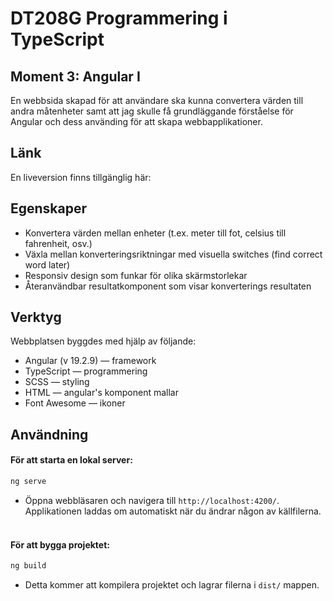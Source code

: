 # DT208G Programmering i TypeScript
## Moment 3: Angular I

En webbsida skapad för att användare ska kunna convertera värden till andra måtenheter samt att jag skulle få grundläggande förståelse för Angular och dess använding för att skapa webbapplikationer.

## Länk
En liveversion finns tillgänglig här:

## Egenskaper 

- Konvertera värden mellan enheter (t.ex. meter till fot, celsius till fahrenheit, osv.)
- Växla mellan konverteringsriktningar med visuella switches (find correct word later)
- Responsiv design som funkar för olika skärmstorlekar
- Återanvändbar resultatkomponent som visar konverterings resultaten

## Verktyg

Webbplatsen byggdes med hjälp av följande:

- Angular (v 19.2.9) — framework
- TypeScript — programmering
- SCSS — styling
- HTML — angular's komponent mallar
- Font Awesome — ikoner

## Användning

#### För att starta en lokal server:
```bash
ng serve
```
  - Öppna webbläsaren och navigera till `http://localhost:4200/`. Applikationen laddas om automatiskt när du ändrar någon av källfilerna.
<br> <br>

#### För att bygga projektet:
```bash
ng build
```
  - Detta kommer att kompilera projektet och lagrar filerna i `dist/` mappen.
